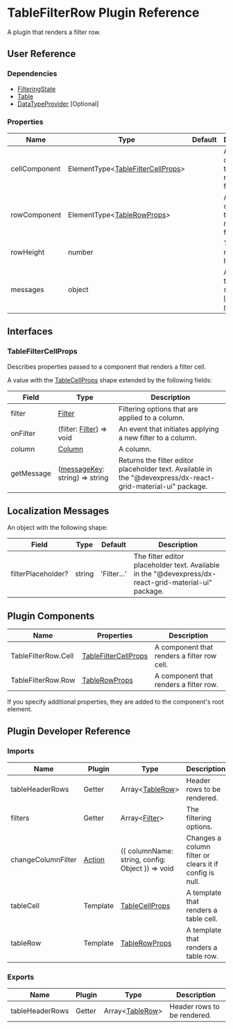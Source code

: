# TableFilterRow Plugin Reference

A plugin that renders a filter row.

## User Reference

### Dependencies

- [FilteringState](filtering-state.md)
- [Table](table.md)
- [DataTypeProvider](data-type-provider.md) [Optional]

### Properties

Name | Type | Default | Description
-----|------|---------|------------
cellComponent | ElementType&lt;[TableFilterCellProps](#tablefiltercellprops)&gt; | | A component that renders a filter cell.
rowComponent | ElementType&lt;[TableRowProps](table.md#tablerowprops)&gt; | | A component that renders a filter row.
rowHeight | number | | The filter row's height.
messages | object | | An object that specifies [localization messages](#localization-messages).

## Interfaces

### TableFilterCellProps

Describes properties passed to a component that renders a filter cell.

A value with the [TableCellProps](table.md#tablecellprops) shape extended by the following fields:

Field | Type | Description
------|------|------------
filter | [Filter](filtering-state.md#filter) | Filtering options that are applied to a column.
onFilter | (filter: [Filter](filtering-state.md#filter)) => void | An event that initiates applying a new filter to a column.
column | [Column](grid.md#column) | A column.
getMessage | ([messageKey](#localization-messages): string) => string | Returns the filter editor placeholder text. Available in the "@devexpress/dx-react-grid-material-ui" package.

## Localization Messages

An object with the following shape:

Field | Type | Default | Description
------|------|---------|------------
filterPlaceholder? | string | 'Filter...' | The filter editor placeholder text. Available in the "@devexpress/dx-react-grid-material-ui" package.

## Plugin Components

Name | Properties | Description
-----|------------|------------
TableFilterRow.Cell | [TableFilterCellProps](#tablefiltercellprops) | A component that renders a filter row cell.
TableFilterRow.Row | [TableRowProps](table.md#tablerowprops) | A component that renders a filter row.

If you specify additional properties, they are added to the component's root element.

## Plugin Developer Reference

### Imports

Name | Plugin | Type | Description
-----|--------|------|------------
tableHeaderRows | Getter | Array&lt;[TableRow](table.md#tablerow)&gt; | Header rows to be rendered.
filters | Getter | Array&lt;[Filter](filtering-state.md#filter)&gt; | The filtering options.
changeColumnFilter | [Action](/devextreme-reactive/react/core/docs/reference/action) | ({ columnName: string, config: Object }) => void | Changes a column filter or clears it if config is null.
tableCell | Template | [TableCellProps](table.md#tablecellprops) | A template that renders a table cell.
tableRow | Template | [TableRowProps](table.md#tablerowprops) | A template that renders a table row.

### Exports

Name | Plugin | Type | Description
-----|--------|------|------------
tableHeaderRows | Getter | Array&lt;[TableRow](table.md#tablerow)&gt; | Header rows to be rendered.

